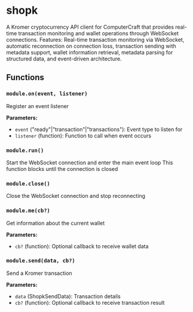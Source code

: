 # shopk

A Kromer cryptocurrency API client for ComputerCraft that provides real-time transaction monitoring and wallet operations through WebSocket connections. Features: Real-time transaction monitoring via WebSocket, automatic reconnection on connection loss, transaction sending with metadata support, wallet information retrieval, metadata parsing for structured data, and event-driven architecture.

## Functions

### `module.on(event, listener)`

Register an event listener

**Parameters:**

- `event` ("ready"|"transaction"|"transactions"): Event type to listen for
- `listener` (function): Function to call when event occurs

### `module.run()`

Start the WebSocket connection and enter the main event loop This function blocks until the connection is closed

### `module.close()`

Close the WebSocket connection and stop reconnecting

### `module.me(cb?)`

Get information about the current wallet

**Parameters:**

- `cb?` (function): Optional callback to receive wallet data

### `module.send(data, cb?)`

Send a Kromer transaction

**Parameters:**

- `data` (ShopkSendData): Transaction details
- `cb?` (function): Optional callback to receive transaction result

